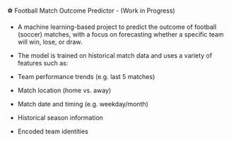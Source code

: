 ⚽ Football Match Outcome Predictor - (Work in Progress)
- A machine learning-based project to predict the outcome of football (soccer) matches, with a focus on forecasting whether a specific team will win, lose, or draw.

- The model is trained on historical match data and uses a variety of features such as:

- Team performance trends (e.g. last 5 matches)

- Match location (home vs. away)

- Match date and timing (e.g. weekday/month)

- Historical season information

- Encoded team identities
